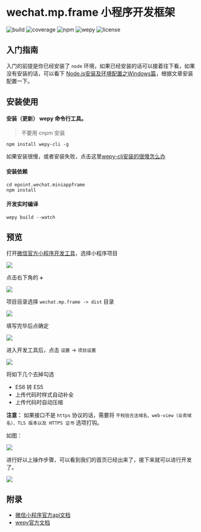 # wechat.mp.frame 小程序开发框架

![build](https://img.shields.io/badge/build-passing-brightgreen.svg)
![coverage](	https://img.shields.io/coveralls/github/jekyll/jekyll.svg)
![npm](https://img.shields.io/badge/npm-6.1.0-blue.svg)
![wepy](https://img.shields.io/badge/wepy-1.7.2-blue.svg)
![license](https://img.shields.io/badge/license-MIT-green.svg)

## 入门指南

入门的前提是你已经安装了 `node` 环境，如果已经安装的话可以接着往下看，如果没有安装的话，可以看下 [Node.js安装及环境配置之Windows篇](https://www.jianshu.com/p/03a76b2e7e00)，根据文章安装配置一下。

## 安装使用

#### 安装（更新） wepy 命令行工具。

> 不要用 cnpm 安装

```
npm install wepy-cli -g
```

如果安装很慢，或者安装失败，点击这里[wepy-cli安装的很慢怎么办](https://github.com/Saberization/wechat-app-frame/issues/1)

#### 安装依赖

```
cd epoint.wechat.miniappframe
npm install
```

#### 开发实时编译

```
wepy build --watch
```

## 预览

打开[微信官方小程序开发工具](https://developers.weixin.qq.com/miniprogram/dev/devtools/download.html)，选择小程序项目

![](https://ws1.sinaimg.cn/large/006d7zD3gy1fu17l4tbnkj30os0wkadx.jpg)

点击右下角的 `➕`

![](https://ws1.sinaimg.cn/large/006d7zD3gy1fu17nl456ij31500wkdkc.jpg)

项目目录选择 `wechat.mp.frame -> dist` 目录

![](https://ws1.sinaimg.cn/large/006d7zD3gy1fu17p0f8d7j31d00ugdrs.jpg)

填写完毕后点确定

![](https://ws1.sinaimg.cn/large/006d7zD3gy1fu17pykpg4j30t20wktd5.jpg)

进入开发工具后，点击 `设置` -> `项目设置`

![](https://ws1.sinaimg.cn/large/006d7zD3gy1fu01m3bgyvj30u80fowi0.jpg)

将如下几个去掉勾选

- ES6 转 ES5
- 上传代码时样式自动补全
- 上传代码时自动压缩

__注意：__ 如果接口不是 `https` 协议的话，需要将 `不校验合法域名、web-view（业务域名）、TLS 版本以及 HTTPS 证书` 选项打钩。

如图：

![](https://ws1.sinaimg.cn/large/006d7zD3gy1fu01pkom8jj30k40cyq42.jpg)

进行好以上操作步骤，可以看到我们的首页已经出来了，接下来就可以进行开发了。

![](https://ws1.sinaimg.cn/large/006d7zD3gy1fu17qyjkdbj31r41a8n95.jpg)

## 附录

- [微信小程序官方api文档](https://developers.weixin.qq.com/miniprogram/dev/framework/compatibility.html)
- [wepy官方文档](https://tencent.github.io/wepy/document.html#/)